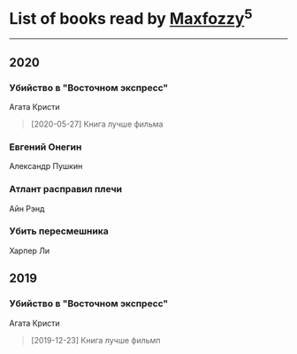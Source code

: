 # List of books read by [Maxfozzy](https://plus.google.com/u/0/107378796665154363606/)<sup>5</sup>
---

## 2020

### Убийство в "Восточном экспресс"
Агата Кристи
> [2020-05-27] Книга лучше фильма


### Евгений Онегин
Александр Пушкин


### Атлант расправил плечи
Айн Рэнд


### Убить пересмешника
Харпер Ли



## 2019

### Убийство в "Восточном экспресс"
Агата Кристи
> [2019-12-23] Книга лучше фильмп



